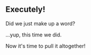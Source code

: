 ## Executely!

Did we just make up a word? 

...yup, this time we did.

Now it's time to pull it altogether! 